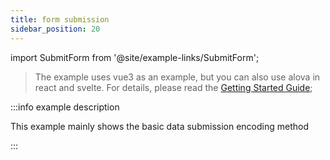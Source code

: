 ```yaml
---
title: form submission
sidebar_position: 20
---
```


import SubmitForm from '@site/example-links/SubmitForm';

> The example uses vue3 as an example, but you can also use alova in react and svelte. For details, please read the [Getting Started Guide](/tutorial/get-started/overview);

<SubmitForm></SubmitForm>

:::info example description

This example mainly shows the basic data submission encoding method

:::
